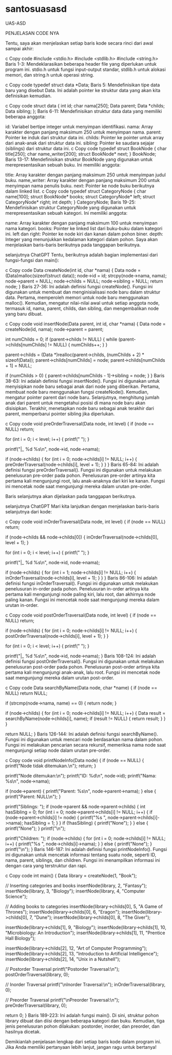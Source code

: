# santosuasasd
UAS-ASD

PENJELASAN CODE NYA 


Tentu, saya akan menjelaskan setiap baris kode secara rinci dari awal sampai akhir:

c
Copy code
#include <stdio.h>
#include <stdlib.h>
#include <string.h>
Baris 1-3: Mendeklarasikan beberapa header file yang diperlukan untuk program ini. stdio.h untuk fungsi input-output standar, stdlib.h untuk alokasi memori, dan string.h untuk operasi string.

c
Copy code
typedef struct data *Data;
Baris 5: Mendefinisikan tipe data baru yang disebut Data. Ini adalah pointer ke struktur data yang akan kita definisikan kemudian.

c
Copy code
struct data {
  int id;
  char nama[250];
  Data parent;
  Data *childs;
  Data sibling;
};
Baris 6-11: Mendefinisikan struktur data data yang memiliki beberapa anggota:

id: Variabel bertipe integer untuk menyimpan identifikasi.
nama: Array karakter dengan panjang maksimum 250 untuk menyimpan nama.
parent: Pointer ke induk dari struktur data ini.
childs: Pointer ke pointer untuk array dari anak-anak dari struktur data ini.
sibling: Pointer ke saudara sejajar (siblings) dari struktur data ini.
c
Copy code
typedef struct BookNode {
    char title[250];
    char name_writer[200];
    struct BookNode* next;
} BookNode;
Baris 13-17: Mendefinisikan struktur BookNode yang digunakan untuk merepresentasikan sebuah buku. Ini memiliki anggota:

title: Array karakter dengan panjang maksimum 250 untuk menyimpan judul buku.
name_writer: Array karakter dengan panjang maksimum 200 untuk menyimpan nama penulis buku.
next: Pointer ke node buku berikutnya dalam linked list.
c
Copy code
typedef struct CategoryNode {
    char name[100];
    struct BookNode* books;
    struct CategoryNode* left;
    struct CategoryNode* right;
    int depth;
} CategoryNode;
Baris 19-25: Mendefinisikan struktur CategoryNode yang digunakan untuk merepresentasikan sebuah kategori. Ini memiliki anggota:

name: Array karakter dengan panjang maksimum 100 untuk menyimpan nama kategori.
books: Pointer ke linked list dari buku-buku dalam kategori ini.
left dan right: Pointer ke node kiri dan kanan dalam pohon biner.
depth: Integer yang menunjukkan kedalaman kategori dalam pohon.
Saya akan menjelaskan baris-baris berikutnya pada tanggapan berikutnya.





selanjutnya
ChatGPT
Tentu, berikutnya adalah bagian implementasi dari fungsi-fungsi dan main():

c
Copy code
Data createNode(int id, char *nama) {
  Data node = (Data)malloc(sizeof(struct data));
  node->id = id;
  strcpy(node->nama, nama);
  node->parent = NULL;
  node->childs = NULL;
  node->sibling = NULL;
  return node;
}
Baris 27-36: Ini adalah definisi fungsi createNode(). Fungsi ini digunakan untuk membuat dan menginisialisasi node baru dalam struktur data. Pertama, memperoleh memori untuk node baru menggunakan malloc(). Kemudian, mengatur nilai-nilai awal untuk setiap anggota node, termasuk id, nama, parent, childs, dan sibling, dan mengembalikan node yang baru dibuat.

c
Copy code
void insertNode(Data parent, int id, char *nama) {
  Data node = createNode(id, nama);
  node->parent = parent;

  int numChilds = 0;
  if (parent->childs != NULL) {
    while (parent->childs[numChilds] != NULL) {
      numChilds++;
    }
  }

  parent->childs = (Data *)realloc(parent->childs, (numChilds + 2) * sizeof(Data));
  parent->childs[numChilds] = node;
  parent->childs[numChilds + 1] = NULL;

  if (numChilds > 0) {
    parent->childs[numChilds - 1]->sibling = node;
  }
}
Baris 38-63: Ini adalah definisi fungsi insertNode(). Fungsi ini digunakan untuk menyisipkan node baru sebagai anak dari node yang diberikan. Pertama, membuat node baru menggunakan fungsi createNode(). Kemudian, mengatur pointer parent dari node baru. Selanjutnya, menghitung jumlah anak dari parent untuk mengetahui posisi di mana node baru akan disisipkan. Terakhir, menetapkan node baru sebagai anak terakhir dari parent, memperbarui pointer sibling jika diperlukan.

c
Copy code
void preOrderTraversal(Data node, int level) {
  if (node == NULL) return;

  for (int i = 0; i < level; i++) {
    printf("  ");
  }

  printf("|_ %d %s\n", node->id, node->nama);

  if (node->childs) {
    for (int i = 0; node->childs[i] != NULL; i++) {
      preOrderTraversal(node->childs[i], level + 1);
    }
  }
}
Baris 65-84: Ini adalah definisi fungsi preOrderTraversal(). Fungsi ini digunakan untuk melakukan penelusuran pre-order pada pohon. Penelusuran pre-order artinya kita pertama kali mengunjungi root, lalu anak-anaknya dari kiri ke kanan. Fungsi ini mencetak node saat mengunjungi mereka dalam urutan pre-order.

Baris selanjutnya akan dijelaskan pada tanggapan berikutnya.

selanjutnya
ChatGPT
Mari kita lanjutkan dengan menjelaskan baris-baris selanjutnya dari kode:

c
Copy code
void inOrderTraversal(Data node, int level) {
  if (node == NULL) return;

  if (node->childs && node->childs[0]) {
    inOrderTraversal(node->childs[0], level + 1);
  }

  for (int i = 0; i < level; i++) {
    printf("  ");
  }

  printf("|_ %d %s\n", node->id, node->nama);

  if (node->childs) {
    for (int i = 1; node->childs[i] != NULL; i++) {
      inOrderTraversal(node->childs[i], level + 1);
    }
  }
}
Baris 86-106: Ini adalah definisi fungsi inOrderTraversal(). Fungsi ini digunakan untuk melakukan penelusuran in-order pada pohon. Penelusuran in-order artinya kita pertama kali mengunjungi node paling kiri, lalu root, dan akhirnya node paling kanan. Fungsi ini mencetak node saat mengunjungi mereka dalam urutan in-order.

c
Copy code
void postOrderTraversal(Data node, int level) {
  if (node == NULL) return;

  if (node->childs) {
    for (int i = 0; node->childs[i] != NULL; i++) {
      postOrderTraversal(node->childs[i], level + 1);
    }
  }

  for (int i = 0; i < level; i++) {
    printf("  ");
  }

  printf("|_ %d %s\n", node->id, node->nama);
}
Baris 108-124: Ini adalah definisi fungsi postOrderTraversal(). Fungsi ini digunakan untuk melakukan penelusuran post-order pada pohon. Penelusuran post-order artinya kita pertama kali mengunjungi anak-anak, lalu root. Fungsi ini mencetak node saat mengunjungi mereka dalam urutan post-order.

c
Copy code
Data searchByName(Data node, char *name) {
  if (node == NULL) return NULL;

  if (strcmp(node->nama, name) == 0) {
    return node;
  }

  if (node->childs) {
    for (int i = 0; node->childs[i] != NULL; i++) {
      Data result = searchByName(node->childs[i], name);
      if (result != NULL) {
        return result;
      }
    }
  }

  return NULL;
}
Baris 126-144: Ini adalah definisi fungsi searchByName(). Fungsi ini digunakan untuk mencari node berdasarkan nama dalam pohon. Fungsi ini melakukan pencarian secara rekursif, memeriksa nama node saat mengunjungi setiap node dalam urutan pre-order.

c
Copy code
void printNodeInfo(Data node) {
  if (node == NULL) {
    printf("Node tidak ditemukan.\n");
    return;
  }

  printf("Node ditemukan:\n");
  printf("ID: %d\n", node->id);
  printf("Nama: %s\n", node->nama);

  if (node->parent) {
    printf("Parent: %s\n", node->parent->nama);
  } else {
    printf("Parent: NULL\n");
  }

  printf("Siblings: ");
  if (node->parent && node->parent->childs) {
    int hasSibling = 0;
    for (int i = 0; node->parent->childs[i] != NULL; i++) {
      if (node->parent->childs[i] != node) {
        printf("%s ", node->parent->childs[i]->nama);
        hasSibling = 1;
      }
    }
    if (!hasSibling) {
      printf("None");
    }
  } else {
    printf("None");
  }
  printf("\n");

  printf("Children: ");
  if (node->childs) {
    for (int i = 0; node->childs[i] != NULL; i++) {
      printf("%s ", node->childs[i]->nama);
    }
  } else {
    printf("None");
  }
  printf("\n");
}
Baris 146-187: Ini adalah definisi fungsi printNodeInfo(). Fungsi ini digunakan untuk mencetak informasi tentang suatu node, seperti ID, nama, parent, siblings, dan children. Fungsi ini menampilkan informasi ini dengan cara yang terstruktur dan rapi.

c
Copy code
int main() {
  Data library = createNode(1, "Book");

  // Inserting categories and books
  insertNode(library, 2, "Fantasy");
  insertNode(library, 3, "Biology");
  insertNode(library, 4, "Computer Science");

  // Adding books to categories
  insertNode(library->childs[0], 5, "A Game of Thrones");
  insertNode(library->childs[0], 6, "Eragon");
  insertNode(library->childs[0], 7, "Dune");
  insertNode(library->childs[0], 8, "The Giver");

  insertNode(library->childs[1], 9, "Biology");
  insertNode(library->childs[1], 10, "Microbiology: An Introduction");
  insertNode(library->childs[1], 11, "Prentice Hall Biology");

  insertNode(library->childs[2], 12, "Art of Computer Programming");
  insertNode(library->childs[2], 13, "Introduction to Artificial Intelligence");
  insertNode(library->childs[2], 14, "Unix in a Nutshell");

  // Postorder Traversal
  printf("Postorder Traversal:\n");
  postOrderTraversal(library, 0);

  // Inorder Traversal
  printf("\nInorder Traversal:\n");
  inOrderTraversal(library, 0);

  // Preorder Traversal
  printf("\nPreorder Traversal:\n");
  preOrderTraversal(library, 0);

  return 0;
}
Baris 189-223: Ini adalah fungsi main(). Di sini, struktur pohon library dibuat dan diisi dengan beberapa kategori dan buku. Kemudian, tiga jenis penelusuran pohon dilakukan: postorder, inorder, dan preorder, dan hasilnya dicetak.

Demikianlah penjelasan lengkap dari setiap baris kode dalam program ini. Jika Anda memiliki pertanyaan lebih lanjut, jangan ragu untuk bertanya!
